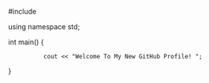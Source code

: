 #include <iostream>
  
  using namespace std;
  
  int main() {
  
              cout << "Welcome To My New GitHub Profile! ";
              
  }
